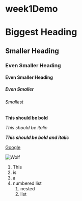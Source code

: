# week1Demo

# Biggest Heading
## Smaller Heading
### Even Smaller Heading
#### Even Smaller Heading
##### Even Smaller
###### Smallest

**This should be bold**

*This should be italic*

***This should be bold and italic***

[Google](http://www.google.com)

![Wolf](https://encrypted-tbn0.gstatic.com/images?q=tbn:ANd9GcTdwkOBsplTqCvGuCd0hR3tfkL6zMfF9xuKZg&usqp=CAU)
  
1. This
1. is
1. a
1. numbered list
    1. nested
    1. list
